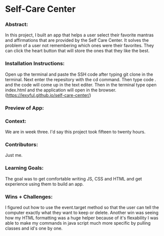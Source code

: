 
# Self-Care Center 

### Abstract:
[//]: <> (Briefly describe what you built and its features. What problem is the app solving? How does this application solve that problem?)
In this project, I built an app that helps a user select their favorite mantras and affirmations that are provided by the Self Care Center. It solves the problem of a user not remembering which ones were their favorites. They can click the heart button that will store the ones that they like the best.

### Installation Instructions:
[//]: <>
(What steps does a person have to take to get your app cloned down and running?)
Open up the terminal and paste the SSH code after typing git clone in the terminal. Next enter the repesitory with the cd command. Then type code . and the code will come up in the text editer. Then in the terminal type open index.html and the application will open in the browser.
(https://lexyful.github.io/self-care-center/)

### Preview of App:
[//]: <> (Provide ONE gif or screenshot of your application - choose the "coolest" piece of functionality to show off.)


### Context:
[//]: <> (Give some context for the project here. How long did you have to work on it? How far into the Turing program are you?)
We are in week three. I'd say this project took fifteen to twenty hours.

### Contributors:
[//]: <> (Who worked on this application? Link to their GitHubs.)
Just me.

### Learning Goals:
[//]: <> (What were the learning goals of this project? What tech did you work with?)
The goal was to get comfortable writing JS, CSS and HTML and get experience using them to build an app.

### Wins + Challenges:
[//]: <> (What are 2-3 wins you have from this project? What were some challenges you faced - and how did you get over them?)
I figured out how to use the event.target method so that the user can tell the computer exactly what they want to keep or delete. Another win was seeing how my HTML formatting was a huge helper because of it's flexability I was able to make my commands in java script much more specific by pulling classes and id's one by one.
